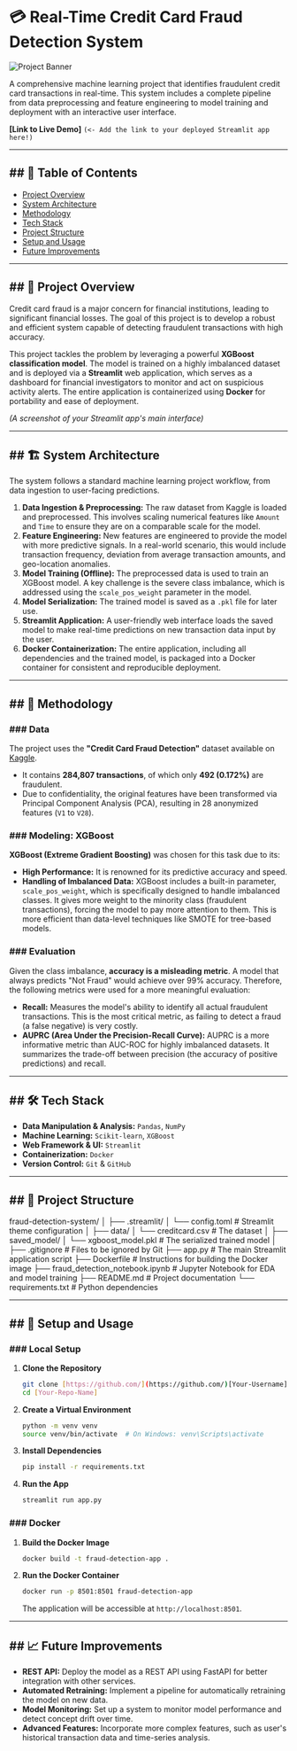 # 💳 Real-Time Credit Card Fraud Detection System

![Project Banner](https://user-images.githubusercontent.com/86121338/182370359-2735f11a-1b55-4630-9759-5f7276185890.png)

A comprehensive machine learning project that identifies fraudulent credit card transactions in real-time. This system includes a complete pipeline from data preprocessing and feature engineering to model training and deployment with an interactive user interface.

**[Link to Live Demo]** `(<- Add the link to your deployed Streamlit app here!)`

---

## ## 📖 Table of Contents
- [Project Overview](#-project-overview)
- [System Architecture](#-system-architecture)
- [Methodology](#-methodology)
- [Tech Stack](#-tech-stack)
- [Project Structure](#-project-structure)
- [Setup and Usage](#-setup-and-usage)
- [Future Improvements](#-future-improvements)

---

## ## 📜 Project Overview

Credit card fraud is a major concern for financial institutions, leading to significant financial losses. The goal of this project is to develop a robust and efficient system capable of detecting fraudulent transactions with high accuracy.

This project tackles the problem by leveraging a powerful **XGBoost classification model**. The model is trained on a highly imbalanced dataset and is deployed via a **Streamlit** web application, which serves as a dashboard for financial investigators to monitor and act on suspicious activity alerts. The entire application is containerized using **Docker** for portability and ease of deployment.


*(A screenshot of your Streamlit app's main interface)*

---

## ## 🏗️ System Architecture

The system follows a standard machine learning project workflow, from data ingestion to user-facing predictions.

1.  **Data Ingestion & Preprocessing:** The raw dataset from Kaggle is loaded and preprocessed. This involves scaling numerical features like `Amount` and `Time` to ensure they are on a comparable scale for the model.
2.  **Feature Engineering:** New features are engineered to provide the model with more predictive signals. In a real-world scenario, this would include transaction frequency, deviation from average transaction amounts, and geo-location anomalies.
3.  **Model Training (Offline):** The preprocessed data is used to train an XGBoost model. A key challenge is the severe class imbalance, which is addressed using the `scale_pos_weight` parameter in the model.
4.  **Model Serialization:** The trained model is saved as a `.pkl` file for later use.
5.  **Streamlit Application:** A user-friendly web interface loads the saved model to make real-time predictions on new transaction data input by the user.
6.  **Docker Containerization:** The entire application, including all dependencies and the trained model, is packaged into a Docker container for consistent and reproducible deployment.

---

## ## 🔬 Methodology

### ### Data
The project uses the **"Credit Card Fraud Detection"** dataset available on [Kaggle](https://www.kaggle.com/datasets/mlg-ulb/creditcardfraud).
- It contains **284,807 transactions**, of which only **492 (0.172%)** are fraudulent.
- Due to confidentiality, the original features have been transformed via Principal Component Analysis (PCA), resulting in 28 anonymized features (`V1` to `V28`).

### ### Modeling: XGBoost
**XGBoost (Extreme Gradient Boosting)** was chosen for this task due to its:
- **High Performance:** It is renowned for its predictive accuracy and speed.
- **Handling of Imbalanced Data:** XGBoost includes a built-in parameter, `scale_pos_weight`, which is specifically designed to handle imbalanced classes. It gives more weight to the minority class (fraudulent transactions), forcing the model to pay more attention to them. This is more efficient than data-level techniques like SMOTE for tree-based models.

### ### Evaluation
Given the class imbalance, **accuracy is a misleading metric**. A model that always predicts "Not Fraud" would achieve over 99% accuracy. Therefore, the following metrics were used for a more meaningful evaluation:
- **Recall:** Measures the model's ability to identify all actual fraudulent transactions. This is the most critical metric, as failing to detect a fraud (a false negative) is very costly.
- **AUPRC (Area Under the Precision-Recall Curve):** AUPRC is a more informative metric than AUC-ROC for highly imbalanced datasets. It summarizes the trade-off between precision (the accuracy of positive predictions) and recall.

---

## ## 🛠️ Tech Stack

- **Data Manipulation & Analysis:** `Pandas`, `NumPy`
- **Machine Learning:** `Scikit-learn`, `XGBoost`
- **Web Framework & UI:** `Streamlit`
- **Containerization:** `Docker`
- **Version Control:** `Git` & `GitHub`

---

## ## 📂 Project Structure
fraud-detection-system/
│
├── .streamlit/
│   └── config.toml           # Streamlit theme configuration
│
├── data/
│   └── creditcard.csv        # The dataset
│
├── saved_model/
│   └── xgboost_model.pkl     # The serialized trained model
│
├── .gitignore                # Files to be ignored by Git
├── app.py                    # The main Streamlit application script
├── Dockerfile                # Instructions for building the Docker image
├── fraud_detection_notebook.ipynb # Jupyter Notebook for EDA and model training
├── README.md                 # Project documentation
└── requirements.txt          # Python dependencies

---

## ## 🚀 Setup and Usage

### ### Local Setup
1.  **Clone the Repository**
    ```bash
    git clone [https://github.com/](https://github.com/)[Your-Username]/[Your-Repo-Name].git
    cd [Your-Repo-Name]
    ```
2.  **Create a Virtual Environment**
    ```bash
    python -m venv venv
    source venv/bin/activate  # On Windows: venv\Scripts\activate
    ```
3.  **Install Dependencies**
    ```bash
    pip install -r requirements.txt
    ```
4.  **Run the App**
    ```bash
    streamlit run app.py
    ```

### ### Docker
1.  **Build the Docker Image**
    ```bash
    docker build -t fraud-detection-app .
    ```
2.  **Run the Docker Container**
    ```bash
    docker run -p 8501:8501 fraud-detection-app
    ```
    The application will be accessible at `http://localhost:8501`.

---

## ## 📈 Future Improvements

- **REST API:** Deploy the model as a REST API using FastAPI for better integration with other services.
- **Automated Retraining:** Implement a pipeline for automatically retraining the model on new data.
- **Model Monitoring:** Set up a system to monitor model performance and detect concept drift over time.
- **Advanced Features:** Incorporate more complex features, such as user's historical transaction data and time-series analysis.